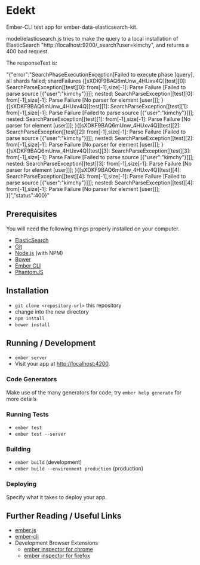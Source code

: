 # Edekt

Ember-CLI test app for ember-data-elasticsearch-kit.

model/elasticsearch.js tries to make the query to a local installation of ElasticSearch "http://localhost:9200/_search?user=kimchy", and returns a 400 bad request.

The responseText is: 

"{"error":"SearchPhaseExecutionException[Failed to execute phase [query], all shards failed; shardFailures {[sXDKF9BAQ6mUnw_4HUxv4Q][test][0]: SearchParseException[[test][0]: from[-1],size[-1]: Parse Failure [Failed to parse source [{\"user\":\"kimchy\"}]]]; nested: SearchParseException[[test][0]: from[-1],size[-1]: Parse Failure [No parser for element [user]]]; }{[sXDKF9BAQ6mUnw_4HUxv4Q][test][1]: SearchParseException[[test][1]: from[-1],size[-1]: Parse Failure [Failed to parse source [{\"user\":\"kimchy\"}]]]; nested: SearchParseException[[test][1]: from[-1],size[-1]: Parse Failure [No parser for element [user]]]; }{[sXDKF9BAQ6mUnw_4HUxv4Q][test][2]: SearchParseException[[test][2]: from[-1],size[-1]: Parse Failure [Failed to parse source [{\"user\":\"kimchy\"}]]]; nested: SearchParseException[[test][2]: from[-1],size[-1]: Parse Failure [No parser for element [user]]]; }{[sXDKF9BAQ6mUnw_4HUxv4Q][test][3]: SearchParseException[[test][3]: from[-1],size[-1]: Parse Failure [Failed to parse source [{\"user\":\"kimchy\"}]]]; nested: SearchParseException[[test][3]: from[-1],size[-1]: Parse Failure [No parser for element [user]]]; }{[sXDKF9BAQ6mUnw_4HUxv4Q][test][4]: SearchParseException[[test][4]: from[-1],size[-1]: Parse Failure [Failed to parse source [{\"user\":\"kimchy\"}]]]; nested: SearchParseException[[test][4]: from[-1],size[-1]: Parse Failure [No parser for element [user]]]; }]","status":400}"







## Prerequisites

You will need the following things properly installed on your computer.

* [ElasticSearch](http://www.elasticsearch.org/overview/elkdownloads/)
* [Git](http://git-scm.com/)
* [Node.js](http://nodejs.org/) (with NPM)
* [Bower](http://bower.io/)
* [Ember CLI](http://www.ember-cli.com/)
* [PhantomJS](http://phantomjs.org/)

## Installation

* `git clone <repository-url>` this repository
* change into the new directory
* `npm install`
* `bower install`

## Running / Development

* `ember server`
* Visit your app at [http://localhost:4200](http://localhost:4200).

### Code Generators

Make use of the many generators for code, try `ember help generate` for more details

### Running Tests

* `ember test`
* `ember test --server`

### Building

* `ember build` (development)
* `ember build --environment production` (production)

### Deploying

Specify what it takes to deploy your app.

## Further Reading / Useful Links

* [ember.js](http://emberjs.com/)
* [ember-cli](http://www.ember-cli.com/)
* Development Browser Extensions
  * [ember inspector for chrome](https://chrome.google.com/webstore/detail/ember-inspector/bmdblncegkenkacieihfhpjfppoconhi)
  * [ember inspector for firefox](https://addons.mozilla.org/en-US/firefox/addon/ember-inspector/)

